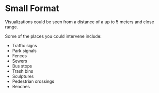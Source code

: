 # Small Format

Visualizations could be seen from a distance of a up to 5 meters and close range.

Some of the places you could intervene include:

- Traffic signs
- Park signals
- Fences
- Sewers
- Bus stops
- Trash bins
- Sculptures 
- Pedestrian crossings
- Benches





